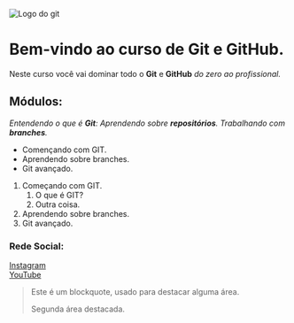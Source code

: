 ![Logo do git](https://logosmarcas.net/wp-content/uploads/2020/12/GitHub-Logo-650x366.png)

# Bem-vindo ao curso de Git e GitHub.
Neste curso você vai dominar todo o **Git** e **GitHub** _do zero ao profissional._

## Módulos:
_Entendendo o que é **Git**: Aprendendo sobre **repositórios**. Trabalhando com **branches**._
* Començando com GIT.
* Aprendendo sobre branches.
* Git avançado.

1. Começando com GIT.
	1. O que é GIT?
    2. Outra coisa.
2. Aprendendo sobre branches.
3. Git avançado.

### Rede Social:
[Instagram](https://instagram.com/tiberiope)
<br>
[YouTube](https://www.youtube.com/channel/UCgQL93l8tDdWPBlQMC3s69Q)

>Este é um blockquote, usado para destacar alguma área.
>
>Segunda área destacada.